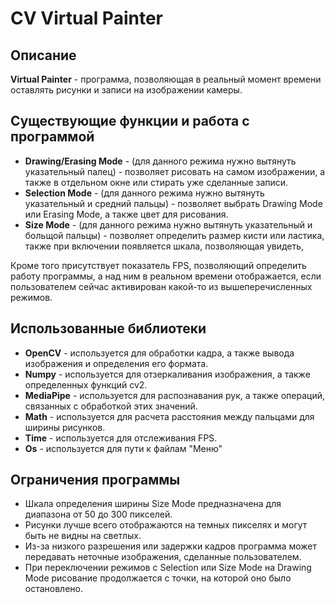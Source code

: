 # CV Virtual Painter

## Описание

**Virtual Painter** - программа, позволяющая в реальный момент времени оставлять рисунки и записи на изображении камеры. 

## Существующие функции и работа с программой

- **Drawing/Erasing Mode** - (для данного режима нужно вытянуть указательный палец) - позволяет рисовать на самом изображении, а также в отдельном окне или стирать уже сделанные записи.
- **Selection Mode** - (для данного режима нужно вытянуть указательный и средний пальцы) - позволяет выбрать Drawing Mode или Erasing Mode, а также цвет для рисования.
- **Size Mode** - (для данного режима нужно вытянуть указательный и больщой пальцы) - позволяет определить размер кисти или ластика, также при включении появляется шкала, позволяющая увидеть, 

Кроме того присутствует показатель FPS, позволяющий определить работу программы, а над ним в реальном времени отображается, если пользователем сейчас активирован какой-то из вышеперечисленных режимов. 

## Использованные библиотеки

- **OpenCV** - используется для обработки кадра, а также вывода изображения и определения его формата. 
- **Numpy** - используется для отзеркаливания изображения, а также определенных функций cv2.
- **MediaPipe** - используется для распознавания рук, а также операций, связанных с обработкой этих значений. 
- **Math** - используется для расчета расстояния между пальцами для ширины рисунков.
- **Time** - используется для отслеживания FPS.
- **Os** - используется для пути к файлам "Меню"

## Ограничения программы

- Шкала определения ширины Size Mode предназначена для диапазона от 50 до 300 пикселей. 
- Рисунки лучше всего отображаются на темных пикселях и могут быть не видны на светлых.
- Из-за низкого разрешения или задержки кадров программа может передавать неточные изображения, сделанные пользователем. 
- При переключении режимов с Selection или Size Mode на Drawing Mode рисование продолжается с точки, на которой оно было остановлено. 
